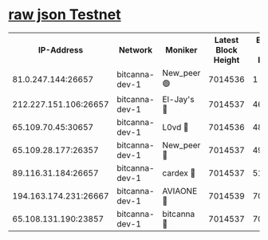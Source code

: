 [raw json Testnet](https://rpc-check.bcat.stavr.tech/bcat/rpc-bcat-result.json)
=


<table><tr><th>IP-Address</th><th>Network</th><th>Moniker</th><th>Latest Block Height</th><th>Earliest Block Height</th><th>Catching Up</th><th>Tx Index</th><th>Voting Power</th><th>Scan Time</th></tr><tr><td>81.0.247.144:26657</td><td>bitcanna-dev-1</td><td>New_peer 🟢</td><td>7014536</td><td>1</td><td>False</td><td>on</td><td>0</td><td>2024-03-23T13:20:33.026628721UTC</td></tr><tr><td>212.227.151.106:26657</td><td>bitcanna-dev-1</td><td>El-Jay's 🔴</td><td>7014537</td><td>4670391</td><td>False</td><td>on</td><td>2218364</td><td>2024-03-23T13:20:39.689272854UTC</td></tr><tr><td>65.109.70.45:30657</td><td>bitcanna-dev-1</td><td>L0vd 🔴</td><td>7014536</td><td>4828155</td><td>False</td><td>on</td><td>308120</td><td>2024-03-23T13:20:33.328789951UTC</td></tr><tr><td>65.109.28.177:26357</td><td>bitcanna-dev-1</td><td>New_peer 🔴</td><td>7014537</td><td>4952911</td><td>False</td><td>on</td><td>2237167</td><td>2024-03-23T13:20:40.273089857UTC</td></tr><tr><td>89.116.31.184:26657</td><td>bitcanna-dev-1</td><td>cardex 🔴</td><td>7014537</td><td>5185001</td><td>False</td><td>on</td><td>1</td><td>2024-03-23T13:20:39.966392587UTC</td></tr><tr><td>194.163.174.231:26667</td><td>bitcanna-dev-1</td><td>AVIAONE 🔴</td><td>7014539</td><td>7005311</td><td>False</td><td>on</td><td>1949865</td><td>2024-03-23T13:20:49.004201003UTC</td></tr><tr><td>65.108.131.190:23857</td><td>bitcanna-dev-1</td><td>bitcanna 🔴</td><td>7014537</td><td>7010537</td><td>False</td><td>off</td><td>378646</td><td>2024-03-23T13:20:40.570578511UTC</td></tr></table>